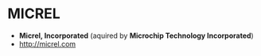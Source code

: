 MICREL
=======

* **Micrel, Incorporated** (aquired by **Microchip Technology Incorporated**)
* http://micrel.com
